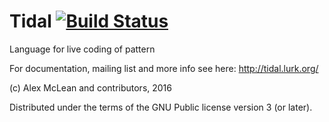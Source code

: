 Tidal [![Build Status](https://travis-ci.org/tidalcycles/Tidal.svg?branch=master)](https://travis-ci.org/tidalcycles/Tidal)
=====

Language for live coding of pattern

For documentation, mailing list and more info see here:
  http://tidal.lurk.org/

(c) Alex McLean and contributors, 2016

Distributed under the terms of the GNU Public license version 3 (or
later).

